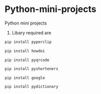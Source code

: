 # Python-mini-projects
  Python mini projects

1. Libary required are

```python
pip install pyperclip

```
```python 
pip install howdoi
```
```pyhton
pip install pyqrcode
```
```python
pip install pyshorteners
```
```python
pip install google
```
```python
pip install pydictionary 
```
